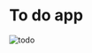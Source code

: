 # To do app

![todo](https://github.com/user-attachments/assets/72366ed2-f628-4be5-a798-be0106b8ab12)


